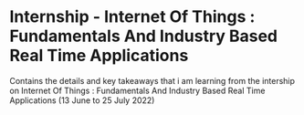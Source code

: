 # Internship - Internet Of Things : Fundamentals And Industry Based Real Time Applications
Contains the details and key takeaways that i am learning from the intership on Internet Of Things : Fundamentals And Industry Based Real Time Applications (13 June to 25 July 2022)
